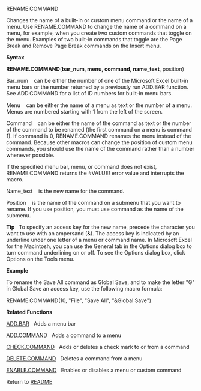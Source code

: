 RENAME.COMMAND

Changes the name of a built-in or custom menu command or the name of a
menu. Use RENAME.COMMAND to change the name of a command on a menu, for
example, when you create two custom commands that toggle on the menu.
Examples of two built-in commands that toggle are the Page Break and
Remove Page Break commands on the Insert menu.

**Syntax**

**RENAME.COMMAND**(**bar\_num, menu, command, name\_text**, position)

Bar\_num&nbsp;&nbsp;&nbsp;&nbsp;can be either the number of one of the
Microsoft Excel built-in menu bars or the number returned by a
previously run ADD.BAR function. See ADD.COMMAND for a list of ID
numbers for built-in menu bars.

Menu&nbsp;&nbsp;&nbsp;&nbsp;can be either the name of a menu as text or
the number of a menu. Menus are numbered starting with 1 from the left
of the screen.

Command&nbsp;&nbsp;&nbsp;&nbsp;can be either the name of the command as
text or the number of the command to be renamed (the first command on a
menu is command 1). If command is 0, RENAME.COMMAND renames the menu
instead of the command. Because other macros can change the position of
custom menu commands, you should use the name of the command rather than
a number whenever possible.

If the specified menu bar, menu, or command does not exist,
RENAME.COMMAND returns the \#VALUE\! error value and interrupts the
macro.

Name\_text&nbsp;&nbsp;&nbsp;&nbsp;is the new name for the command.

Position&nbsp;&nbsp;&nbsp;&nbsp;is the name of the command on a submenu
that you want to rename. If you use position, you must use command as
the name of the submenu.

**Tip**&nbsp;&nbsp;&nbsp;To specify an access key for the new name,
precede the character you want to use with an ampersand (&). The access
key is indicated by an underline under one letter of a menu or command
name. In Microsoft Excel for the Macintosh, you can use the General tab
in the Options dialog box to turn command underlining on or off. To see
the Options dialog box, click Options on the Tools menu.

**Example**

To rename the Save All command as Global Save, and to make the letter
"G" in Global Save an access key, use the following macro formula:

RENAME.COMMAND(10, "File", "Save All", "\&Global Save")

**Related Functions**

[ADD.BAR](ADD.BAR.md)&nbsp;&nbsp;&nbsp;Adds a menu bar

[ADD.COMMAND](ADD.COMMAND.md)&nbsp;&nbsp;&nbsp;Adds a command to a menu

[CHECK.COMMAND](CHECK.COMMAND.md)&nbsp;&nbsp;&nbsp;Adds or deletes a check mark to or from a
command

[DELETE.COMMAND](DELETE.COMMAND.md)&nbsp;&nbsp;&nbsp;Deletes a command from a menu

[ENABLE.COMMAND](ENABLE.COMMAND.md)&nbsp;&nbsp;&nbsp;Enables or disables a menu or custom
command



Return to [README](README.md)

